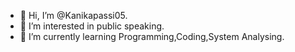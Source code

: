 - 👋 Hi, I’m @Kanikapassi05.
- 👀 I’m interested in public speaking.
- 🌱 I’m currently learning Programming,Coding,System Analysing.
<!---
Kanikapassi05/Kanikapassi05 is a ✨ special ✨ repository because its `README.md` (this file) appears on your GitHub profile.
You can click the Preview link to take a look at your changes.
--->
